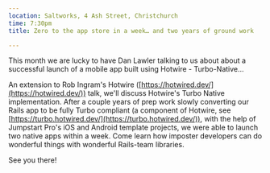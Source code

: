 ```yaml
---
location: Saltworks, 4 Ash Street, Christchurch
time: 7:30pm
title: Zero to the app store in a week… and two years of ground work

---
```


This month we are lucky to have Dan Lawler talking to us about about a successful launch of a mobile app built using Hotwire - Turbo-Native...

An extension to Rob Ingram's Hotwire ([https://hotwired.dev/](https://hotwired.dev/)) talk, we'll discuss Hotwire's Turbo Native implementation. After a couple years of prep work slowly converting our Rails app to be fully Turbo compliant (a component of Hotwire, see [https://turbo.hotwired.dev/](https://turbo.hotwired.dev/)), with the help of Jumpstart Pro's iOS and Android template projects, we were able to launch two native apps within a week. Come learn how imposter developers can do wonderful things with wonderful Rails-team libraries.

See you there!
